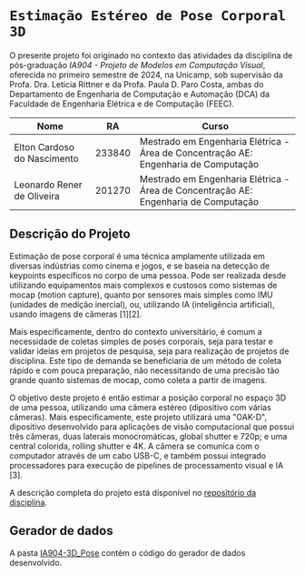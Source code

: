 # `Estimação Estéreo de Pose Corporal 3D`

O presente projeto foi originado no contexto das atividades da disciplina de pós-graduação *IA904 - Projeto de Modelos em Computação Visual*, 
oferecida no primeiro semestre de 2024, na Unicamp, sob supervisão da Profa. Dra. Leticia Rittner e da Profa. Paula D. Paro Costa, ambas do Departamento de Engenharia de Computação e Automação (DCA) da Faculdade de Engenharia Elétrica e de Computação (FEEC).

Nome|RA|Curso
-|-|-
Elton Cardoso do Nascimento|233840|Mestrado em Engenharia Elétrica - Área de Concentração AE: Engenharia de Computação
Leonardo Rener de Oliveira|201270|Mestrado em Engenharia Elétrica - Área de Concentração AE: Engenharia de Computação

## Descrição do Projeto

Estimação de pose corporal é uma técnica amplamente utilizada em diversas indústrias como cinema e jogos, e se baseia na detecção de keypoints específicos no corpo de uma pessoa. Pode ser realizada desde utilizando equipamentos mais complexos e custosos como sistemas de mocap (motion capture), quanto por sensores mais simples como IMU (unidades de medição inercial), ou, utilizando IA (inteligência artificial), usando imagens de câmeras [1][2].

Mais especificamente, dentro do contexto universitário, é comum a necessidade de coletas simples de poses corporais, seja para testar e validar ideias em projetos de pesquisa, seja para realização de projetos de disciplina. Este tipo de demanda se beneficiaria de um método de coleta rápido e com pouca preparação, não necessitando de uma precisão tão grande quanto sistemas de mocap, como coleta a partir de imagens.

O objetivo deste projeto é então estimar a posição corporal no espaço 3D de uma pessoa, utilizando uma câmera estéreo (dipositivo com várias câmeras). Mais especificamente, este projeto utilizará uma "OAK-D", dipositivo desenvolvido para aplicações de visão computacional que possui três câmeras, duas laterais monocromáticas, global shutter e 720p; e uma central colorida, rolling shutter e 4K. A câmera se comunica com o computador através de um cabo USB-C, e também possui integrado processadores para execução de pipelines de processamento visual e IA [3].

A descrição completa do projeto está disponível no [repositório da disciplina](https://github.com/Disciplinas-FEEC/IA904-2024S1/tree/main/projetos/3DStereoBodyPoseEstimation).

## Gerador de dados

A pasta [IA904-3D_Pose](https://github.com/EltonCN/IA904-3D_Pose/tree/main/IA904-3D_Pose) contém o código do gerador de dados desenvolvido.
